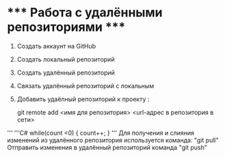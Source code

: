 # *** Работа с удалёнными репозиториями ***

1. Создать аккаунт на GitHub
2. Создать локальный репозиторий
3. Создать удалённый репозиторий
4. Связать удалённый репозиторий с локальным

5. Добавить удаёлный репозиторий к проекту :

   git remote add <имя для репозитория> <url-адрес в репозитория в сети>

'''
'''C#
while(count <0)
{
   count++;
}
'''
Для получения и слияния изменений из удалённого репозитория используется команда: "git pull"
Отправить изменения в удалённый репозиторий команда "git push"

